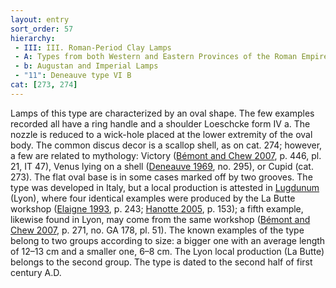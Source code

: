 ```yaml
---
layout: entry
sort_order: 57
hierarchy:
 - III: III. Roman-Period Clay Lamps
 - A: Types from both Western and Eastern Provinces of the Roman Empire
 - b: Augustan and Imperial Lamps
 - "11": Deneauve type VI B
cat: [273, 274]
---
```


Lamps of this type are characterized by an oval shape. The few examples recorded all have a ring handle and a shoulder Loeschcke form IV a. The nozzle is reduced to a wick-hole placed at the lower extremity of the oval body. The common discus decor is a scallop shell, as on cat. 274; however, a few are related to mythology: Victory (<a href='../../bibliography/#bemont-chew-2007'>Bémont and Chew 2007</a>, p. 446, pl. 21, IT 47), Venus lying on a shell (<a href='../../bibliography/#deneauve-1969'>Deneauve 1969</a>, no. 295), or Cupid (cat. 273). The flat oval base is in some cases marked off by two grooves. The type was developed in Italy, but a local production is attested in <a href='../../map/#loc_167717'>Lugdunum</a> (Lyon), where four identical examples were produced by the La Butte workshop (<a href='../../bibliography/#elaigne-1993'>Elaigne 1993</a>, p. 243; <a href='../../bibliography/#hanotte-2005'>Hanotte 2005</a>, p. 153); a fifth example, likewise found in Lyon, may come from the same workshop (<a href='../../bibliography/#bemont-chew-2007'>Bémont and Chew 2007</a>, p. 271, no. GA 178, pl. 51). The known examples of the type belong to two groups according to size: a bigger one with an average length of 12–13 cm and a smaller one, 6–8 cm. The Lyon local production (La Butte) belongs to the second group. The type is dated to the second half of first century A.D.
